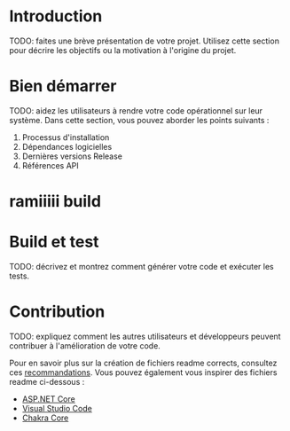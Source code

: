 # Introduction 
TODO: faites une brève présentation de votre projet. Utilisez cette section pour décrire les objectifs ou la motivation à l'origine du projet. 

# Bien démarrer
TODO: aidez les utilisateurs à rendre votre code opérationnel sur leur système. Dans cette section, vous pouvez aborder les points suivants :
1.	Processus d'installation
2.	Dépendances logicielles
3.	Dernières versions Release
4.	Références API
# ramiiiii build
# Build et test
TODO: décrivez et montrez comment générer votre code et exécuter les tests. 

# Contribution
TODO: expliquez comment les autres utilisateurs et développeurs peuvent contribuer à l'amélioration de votre code. 

Pour en savoir plus sur la création de fichiers readme corrects, consultez ces [recommandations](https://docs.microsoft.com/fr-fr/azure/devops/repos/git/create-a-readme?view=azure-devops). Vous pouvez également vous inspirer des fichiers readme ci-dessous :
- [ASP.NET Core](https://github.com/aspnet/Home)
- [Visual Studio Code](https://github.com/Microsoft/vscode)
- [Chakra Core](https://github.com/Microsoft/ChakraCore)
